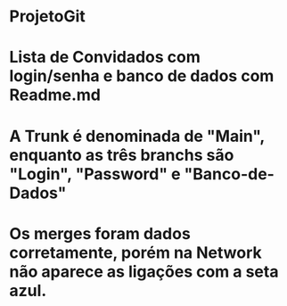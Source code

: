 # ProjetoGit
# Lista de Convidados com login/senha e banco de dados com Readme.md
# A Trunk é denominada de "Main", enquanto as três branchs são "Login", "Password" e "Banco-de-Dados"
# Os merges foram dados corretamente, porém na Network não aparece as ligações com a seta azul.